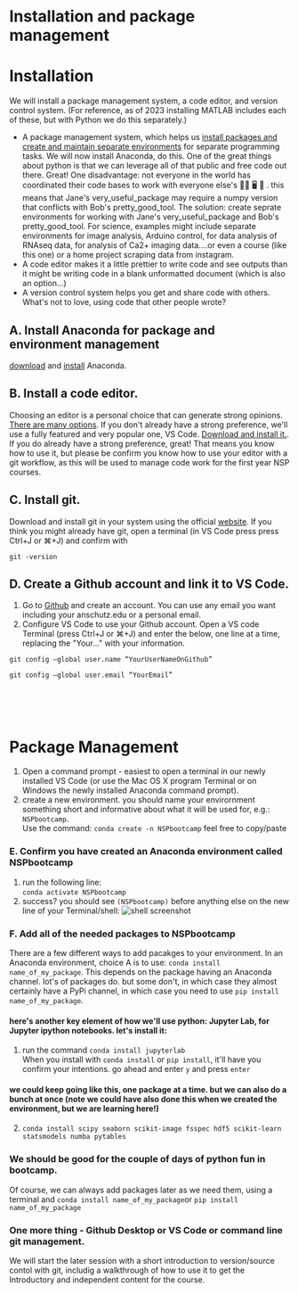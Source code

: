 # Installation and package management

# Installation
We will install a package management system, a code editor, and version control system. (For reference, as of 2023 installing MATLAB includes each of these, but with Python we do this separately.) 
- A package management system, which helps us [install packages and create and maintain separate environments](https://docs.conda.io/projects/conda/en/latest/user-guide/tasks/manage-environments.html#) for separate programming tasks. We will now install Anaconda, do this. One of the great things about python is that we can leverage all of that public and free code out there. Great! One disadvantage: not everyone in the world has coordinated their code bases to work with everyone else's 🤼‍♂️ 🖥 🤺 . this means that Jane's very_useful_package may require a numpy version that conflicts with Bob's pretty_good_tool. The solution: create seprate environments for working with Jane's very_useful_package and Bob's pretty_good_tool. For science, examples might include separate environments for image analysis, Arduino control, for data analysis of RNAseq data, for analysis of Ca2+ imaging data....or even a course (like this one) or a home project scraping data from instagram.
- A code editor makes it a little prettier to write code and see outputs than it might be writing code in a blank unformatted document (which is also an option...)
- A version control system helps you get and share code with others. What's not to love, using code that other people wrote?

## A. Install Anaconda for package and environment management
[download](https://www.anaconda.com/products/individual) and [install](https://docs.conda.io/projects/conda/en/latest/user-guide/install/index.html) Anaconda.

## B. Install a code editor. 
Choosing an editor is a personal choice that can generate strong opinions. [There are many options](https://hackr.io/blog/best-python-ide). If you don't already have a strong preference, we'll use a fully featured and very popular one, VS Code. [Download and install it.](https://code.visualstudio.com/). If you do already have a strong preference, great! That means you know how to use it, but please be confirm you know how to use your editor with a git workflow, as this will be used to manage code work for the first year NSP courses. 

## C. Install git. 
Download and install git in your system using the official [website](https://git-scm.com/downloads). If you think you might already have git, open a terminal (in VS Code press press Ctrl+J or ⌘+J) and confirm with 
```
git -version
```

## D. Create a Github account and link it to VS Code.
1. Go to [Github](https://www.github.com) and create an account. You can use any email you want including your anschutz.edu or a personal email. 
2. Configure VS Code to use your Github account. Open a VS code Terminal (press Ctrl+J or ⌘+J) and enter the below, one line at a time, replacing the "Your..." with your information. 
```
git config –global user.name “YourUserNameOnGithub”
```
```
git config –global user.email “YourEmail”
```

<br>
<br>
<br>

# Package Management
1. Open a command prompt - easiest to open a terminal in our newly installed VS Code (or use the Mac OS X program Terminal or on Windows the newly installed Anaconda command prompt). 
1. create a new environment. you should name your envirornment something short and informative about what it will be used for, e.g.: `NSPbootcamp`. <br> Use the command: ```conda create -n NSPbootcamp```  feel free to copy/paste  


### E. Confirm you have created an Anaconda environment called NSPbootcamp
1. run the following line:
<br>```conda activate NSPbootcamp```
2. success?
you should see ```(NSPbootcamp)``` before anything else on the new line of your Terminal/shell:
![shell screenshot](https://github.com/danieljdenman/NSPbootcamp/blob/master/res/activate_env.png)


### F. Add all of the needed packages to NSPbootcamp
There are a few different ways to add pacakges to your environment. In an Anaconda environment, choice A is to use: ```conda install name_of_my_package```. This depends on the package having an Anaconda channel. lot's of packages do. but some don't, in which case they almost certainly have a PyPi channel, in which case you need to use ```pip install name_of_my_package```.

#### here's another key element of how we'll use python: Jupyter Lab, for Jupyter ipython notebooks. let's install it: 
1. run the command ```conda install jupyterlab```<br>
When you install with ```conda install``` or ```pip install```, it'll have you confirm your intentions. go ahead and enter ```y``` and press ```enter```

#### we could keep going like this, one package at a time. but we can also do a bunch at once (note we could have also done this when we created the environment, but we are learning here!)
2. ```conda install scipy seaborn scikit-image fsspec hdf5 scikit-learn statsmodels numba pytables```

### We should be good for the couple of days of python fun in bootcamp. 
Of course, we can always add packages later as we need them, using a terminal and ```conda install name_of_my_package```or ```pip install name_of_my_package```

### One more thing - Github Desktop or VS Code or command line git management. 
We will start the later session with a short introduction to version/source contol with git, includig a walkthrough of how to use it to get the Introductory and independent content for the course. 



